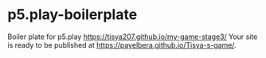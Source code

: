# p5.play-boilerplate
Boiler plate for p5.play
https://tisya207.github.io/my-game-stage3/
Your site is ready to be published at https://payelbera.github.io/Tisya-s-game/.
